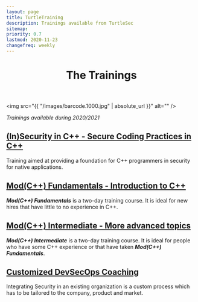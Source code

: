 ```yaml
---
layout: page
title: TurtleTraining
description: Trainings available from TurtleSec
sitemap:
priority: 0.7
lastmod: 2020-11-23
changefreq: weekly
---
```

<header class="major">
  <h1>The Trainings</h1>
</header>

<span class="image fit"><img src="{{ "/images/barcode.1000.jpg" | absolute_url }}" alt="" /></span>

*Trainings available during 2020/2021*

## [(In)Security in C++ - Secure Coding Practices in C++](../blog/insecure-cpp/)

Training aimed at providing a foundation for C++ programmers in security for native applications.

## [Mod(C++) Fundamentals - Introduction to C++](../blog/mod-cpp-foundation/)

_**Mod(C++) Fundamentals**_ is a two-day training course. It is ideal for new hires that have little to no experience in C++.

## [Mod(C++) Intermediate - More advanced topics](../blog/mod-cpp-intermediate/)

_**Mod(C++) Intermediate**_ is a two-day training course. It is ideal for people who have some C++ experience or that have taken _**Mod(C++) Fundamentals**_.

## [Customized DevSecOps Coaching](../blog/devsecops-coaching/)

Integrating Security in an existing organization is a custom process which has to be tailored to the company, product and market.
